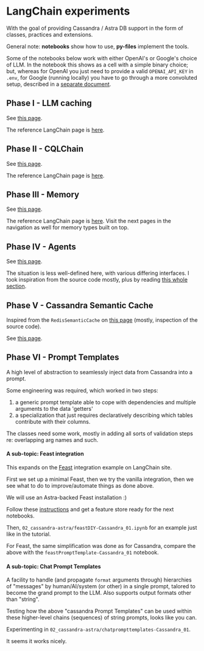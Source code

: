 # LangChain experiments

With the goal of providing Cassandra / Astra DB support in the form of
classes, practices and extensions.

General note: **notebooks** show how to use, **py-files** implement the tools.

Some of the notebooks below work with either OpenAI's or Google's choice
of LLM. In the notebook this shows as a cell with a simple binary choice;
but, whereas for OpenAI you just need to provide a valid `OPENAI_API_KEY`
in `.env`, for Google (running locally) you have to go through a more
convoluted setup, described in a [separate document](google_setup.md).

## Phase I - LLM caching

See [this page](phase1_llmcaching.md).

The reference LangChain page is [here](https://python.langchain.com/en/latest/modules/models/llms/examples/llm_caching.html#).

## Phase II - CQLChain

See [this page](phase2_cqlchain.md).

The reference LangChain page is [here](https://python.langchain.com/en/latest/modules/chains/examples/sqlite.html#).

## Phase III - Memory

See [this page](phase3_memory.md).

The reference LangChain page is [here](https://python.langchain.com/en/latest/modules/memory/getting_started.html#).
Visit the next pages in the navigation as well for memory types built on top.

## Phase IV - Agents

See [this page](phase4_agents.md).

The situation is less well-defined here, with various differing interfaces. I took
inspiration from the source code mostly, plus by reading [this whole section](https://python.langchain.com/en/latest/modules/agents.html).

## Phase V - Cassandra Semantic Cache

Inspired from the `RedisSemanticCache` on [this page](phase1_llmcaching.md) (mostly, inspection of the source code).

See [this page](phase5_cassandrasemantic.md).

## Phase VI - Prompt Templates

A high level of abstraction to seamlessly inject data from Cassandra into a prompt.

Some engineering was required, which worked in two steps:

1. a generic prompt template able to cope with dependencies and multiple arguments to the data 'getters'
2. a specialization that just requires declaratively describing which tables contribute with their columns.

The classes need some work, mostly in adding all sorts of validation steps re: overlapping arg names and such.

#### A sub-topic: Feast integration

This expands on the [Feast](https://python.langchain.com/en/latest/modules/prompts/prompt_templates/examples/connecting_to_a_feature_store.html#feast) integration example on LangChain site.

First we set up a minimal Feast,
then we try the vanilla integration, then we see what to do to improve/automate things as done above.

We will use an Astra-backed Feast installation :)

Follow these [instructions](feast_store/createFeastStore.md) and get a feature store ready for the next notebooks.

Then, `02_cassandra-astra/feastDIY-Cassandra_01.ipynb` for an example just like in the tutorial.

For Feast, the same simplification was done as for Cassandra, compare the above
with the `feastPromptTemplate-Cassandra_01` notebook.

#### A sub-topic: Chat Prompt Templates

A facility to handle (and propagate `format` arguments through)
hierarchies of "messages" by human/AI/system (or other)
in a single prompt, talored to become the grand prompt
to the LLM. Also supports output formats other than "string".

Testing how the above "cassandra Prompt Templates" can be used
within these higher-level chains (sequences) of string prompts,
looks like you can.

Experimenting in `02_cassandra-astra/chatprompttemplates-Cassandra_01`.

It seems it works nicely.